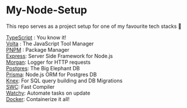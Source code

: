 # My-Node-Setup

This repo serves as a project setup for one of my favourite tech stacks 🌟

[TypeScript](https://www.typescriptlang.org/download) : You know it! \
[Volta](https://volta.sh/) : The JavaScript Tool Manager \
[PNPM](https://pnpm.io/) : Package Manager \
[Express](https://expressjs.com/): Server Side Framework for Node.js \
[Morgan](https://github.com/expressjs/morgan): Logger for HTTP requests \
[Postgres](https://www.postgresql.org/): The Big Elephant DB \
[Prisma](https://www.prisma.io/): Node.js ORM for Postgres DB \
[Knex](https://knexjs.org/): For SQL query building and DB Migrations \
[SWC](https://swc.rs/): Fast Compiler \
[Watchy](https://github.com/caseywebdev/watchy): Automate tasks on update \
[Docker](https://www.docker.com/): Containerize it all!

